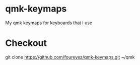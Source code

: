 # qmk-keymaps
My qmk keymaps for keyboards that i use

# Checkout
git clone https://github.com/foureyez/qmk-keymaps.git ~/qmk
